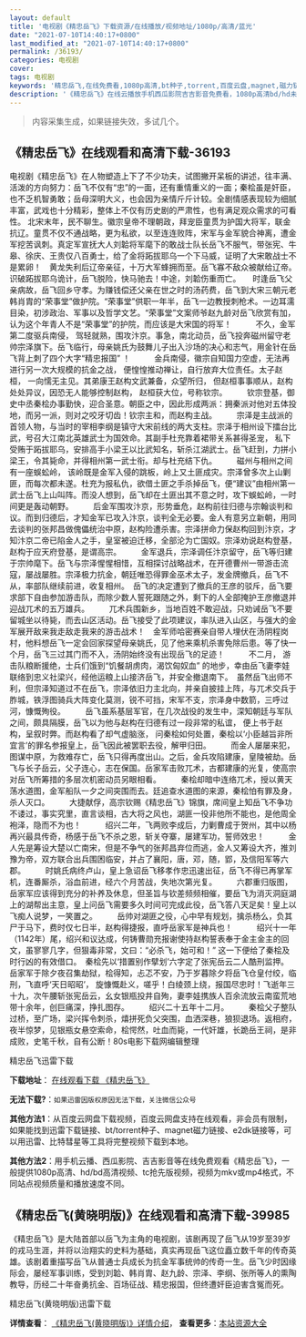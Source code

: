 ```yaml
---
layout: default
title: '电视剧《精忠岳飞》下载资源/在线播放/视频地址/1080p/高清/蓝光'
date: "2021-07-10T14:40:17+0800"
last_modified_at: "2021-07-10T14:40:17+0800"
permalink: /36193/
categories: 电视剧
cover:
tags: 电视剧
keywords: '精忠岳飞,在线免费看,1080p高清,bt种子,torrent,百度云盘,magnet,磁力链,迅雷下载资源'
description: '《精忠岳飞》在线云播放手机西瓜影院吉吉影音免费看，1080p高清bd/hd未删减完整版和tc抢先枪版，mkv/mp4格式，附带bt/torrent种子、magnet/磁力链、百度云盘、网盘资源迅雷下载链接'
---
```


>内容采集生成，如果链接失效，多试几个。


## 《精忠岳飞》在线观看和高清下载-36193

电视剧《精忠岳飞》在人物塑造上下了不少功夫，试图撇开呆板的讲述，往丰满、活泼的方向努力：岳飞不仅有“忠”的一面，还有重情重义的一面；秦桧虽是奸臣，也不乏机智勇敢；岳母深明大义，也会因为亲情斤斤计较。全剧情感表现较为细腻丰富，武戏也十分精彩，整体上不仅有历史剧的严肃性，也有满足观众需求的可看性。 北宋末年，民不聊生。徽宗皇帝不理朝政，拜宠臣童贯为护国大将军，联金抗辽。童贯不仅不通战略，更为私欲，以至连连败阵，宋军与金军貌合神离，遭金军挖苦讽刺。真定军宣抚大人刘韐将军麾下的敢战士队长岳飞不服气，带张宪、牛皋、徐庆、王贵仅八百勇士，给了金将跖拔耶乌一个下马威，证明了大宋敢战士不是累卵！　黄龙失利后辽帝亲征，十万大军蜂拥而至。岳飞寡不敌众被献给辽帝。识破跖拔耶乌诡计，岳飞脱险，快马驰去！中途，刘韐伤重而亡。　　时逢岳飞父亲病故，岳飞回乡守孝。为赚钱偿还父亲在世之时的汤药费，岳飞到大宋三朝元老韩肖胄的“荣事堂”做护院。“荣事堂”供职一年半，岳飞一边教授刺枪术。一边耳濡目染，初涉政治、军事以及哲学文艺。“荣事堂”文案师爷赵九龄对岳飞欣赏有加，认为这个年青人不是“荣事堂”的护院，而应该是大宋国的将军！　　　不久，金军第二度驱兵南侵， 驾轻就熟，围攻汴京。事急，南北动员，岳飞投奔磁州留守老帅宗泽旗下。岳飞临行，母亲姚氏为鼓舞儿子出入沙场的决心和志气，用金针在岳飞背上刺了四个大字“精忠报国” ！　　　金兵南侵，徽宗自知国力空虚，无法再进行另一次大规模的抗金之战， 便惶惶推动禅让，自行放弃大位责任。太子赵桓， 一向懦无主见。其弟康王赵构文武兼备，众望所归， 但赵桓事事顺从，赵构处处异议，因恐无人能够控制赵构， 赵桓获大位，号称钦宗。　　　钦宗登基，御史中丞秦桧办事勤快，迎合圣意。朝臣之中，因此形成两派：拥秦派对他对五体投地，而另一派，则对之咬牙切齿！钦宗主和，而赵构主战。　　　宗泽是主战派的首领人物，与当时的宰相李纲是镇守大宋前线的两大支柱。宗泽于相州设下擂台比武，号召大江南北英雄武士为国效命。其副手杜充靠着裙带关系甚得圣宠， 私下受贿于跖拔耶乌，安排高手小梁王以比武知名，斩杀江湖武士。岳飞赶到，力拼小梁王，令其毙命，并得相州第一武士衔。却与杜充结下仇。　　　磁州与相州之间有一座蜈蚣岭， 该岭既是金军入侵的跳板，岭上又土匪成灾。宗泽曾多次上山剿匪，而每次都未遂。杜充为报私仇，欲借土匪之手杀掉岳飞，便“建议”由相州第一武士岳飞上山叫阵。而没人想到，岳飞却在土匪出其不意之时，攻下蜈蚣岭，一时间更是轰动朝野。　　　后金军围攻汴京，形势垂危，赵构前往归德与宗翰谈判和议。而到归德后，才知金军已攻入汴京，谈判全无必要。金人有意另立新朝，用同去谈判的张邦昌做傀儡统治中原，赵构险遭杀害。宗泽拼命力保赵构回到汴京，才知汴京二帝已陷金人之手，皇室被迫迁移，全部沦为亡国奴。宗泽劝说赵构登基，赵构于应天府登基，是谓高宗。　　　金军退兵，宗泽调任汴京留守，岳飞等归建于宗帅麾下。岳飞与宗泽惺惺相惜，互相探讨战略战术，在开德曹州一带游击流寇，屡战屡胜。宗泽极力抗金，朝廷唯恐得罪金巫术太子，发金牌撤兵，岳飞不从，率部队继续前进，收复相州。　岳飞的决定遭到了撤兵的王彦的驳斥，岳飞要求部下自由参加游击队，而除少数人誓死跟随之外，剩下的人全部掩护王彦撤退并迎战兀术的五万雄兵。　　　兀术兵围新乡，当地百姓不敢迎战，只劝诫岳飞不要留城坐以待毙，而去山区活动。岳飞接受了此项建议，率队进入山区，与强大的金军展开敌来我走敌走我来的游击战术！　金军师哈密赛亲自带人埋伏在汤阴程岗村，他料想岳飞一定会回家探望母亲姚氏，见了他来乘机杀害免除后患。等了快一个月，岳飞三过其门而不入，汤阴始终没有出现岳飞的足迹！　　　不二月， 游击队粮断援绝，士兵们饿到“饥餐胡虏肉，渴饮匈奴血” 的地步，幸由岳飞妻李娃联络到忠义社梁兴，经他运粮上山接济岳飞，并安全撤退南下。　虽然岳飞出师不利，但宗泽知道过不在岳飞，宗泽依旧力主北向，并亲自披挂上阵，与兀术交兵于胙城，铁浮图骑兵大阵变化莫测，锐不可挡，宋军不支，宗泽身中数箭，三呼过河，慷慨殉役。　　　岳飞虽系基层军官，在几次战役的发生中，深知朝廷与军队之间，颇具隔膜，岳飞以为他与赵构在归德有过一段非常的私谊， 便上书于赵构，呈叙时弊。而赵构看了却气虚脑涨， 问秦桧如何处置，秦桧以‘小臣越旨非所宜言’的罪名参报皇上，岳飞因此被罢职去役，解甲归田。　　　而金人屡屡来犯，图谋中原，为救难存亡，岳飞只得再度出山。之后，金兵攻陷建康，皇陵被劫。岳飞与长子岳云，父子连心，志在保国。岳家军击败兀术，古都建康的光复，使高宗对岳飞所筹措的多层次机密动员另眼相看。　　　秦桧却暗中连络兀术，授以黄天荡水道图，金军船队一夕之间突围而去。廷追查水道图的来源，秦桧怕有罪及身，杀人灭口。　　　大捷献俘，高宗钦赐《精忠岳飞》锦旗，席间皇上知岳飞不争功不诿过，事实究里，直言谈相，古大将之风也，湖匪一役非他所不能也，是他周全袍泽，隐而不为也！　　　绍兴二年，飞两败李成后，力剿曹成于贺州，其中以杨再兴最具传奇，杨感于岳飞不杀之恩，斩关夺寨，屡建军功，誓师效忠！　　　金人先是筹设大楚以亡南宋，但是不争气的张邦昌弃位而逃，金人又筹设大齐，推刘豫为帝，双方联合出兵围困临安，并占了襄阳，唐，邓，随，郢，及信阳军等六郡。　　　时姚氏病终卢山，皇上急诏岳飞移孝作忠迅速出征，岳飞不得已再掌军机，连番厮杀，浴血前进，经六个月苦战，失地次第光复。　　　六郡重归版图，岳家军应该得到充分的补养及休息，但圣旨与钦差频频相催，要岳飞为消灭洞庭湖上的湖帮出主意，皇上问岳飞需要多久时间可完成此役，岳飞答八天足矣！皇上以飞痴人说梦，一笑置之。　　　岳帅对湖匪之役，心中早有规划，擒杀杨么，负其尸于马下，费时仅七日半，赵构得捷报，直呼岳家军是神兵也！　　　绍兴十一年（1142年）尾，绍兴和议达成，何铸曹勋充报谢使持赵构誓表奉于金主金主的回文，虽寥寥几字，但狠毒非常，文曰：“必杀飞，始可和！” 这一下便给了秦桧及时行凶的有效借口。　秦桧先以‘措置别作擘划’六字定了张宪岳云二人酷刑监押。岳家军于除夕夜召集劫狱，桧得知，忐忑不安，乃于岁暮除夕将岳飞仓皇付绞，临刑，飞直呼‘天日昭昭’， 旋慷慨赴义，嗟乎！白绫颈上绕，报国尽忠时！飞逝年三十九，次午腰斩张宪岳云，幺女银瓶投井自殉，妻李娃携族人百余流放云南蛮荒地带十余年，创巨痛深，挣扎图存。　　　绍兴二十五年十二月。　　　秦桧父子整队过桥，至广场，梁兴挥令刺杀，熺拼死负父突围，血洒深巷，狼狈退场。返相府，夜半惊梦，见银瓶女悬空索命，桧愕然，吐血而毙，一代奸雄，长跪岳王祠，是非成败，史笔千秋，自有公断！80s电影下载网编辑整理


精忠岳飞迅雷下载

**下载地址**： [在线观看下载 《精忠岳飞》](https://www.993dy.com//vod-detail-id-35543.html) 


**无法下载?**：`如果迅雷因版权原因无法下载，关注微信公众号 `

**其他方法1**：从百度云网盘下载视频，百度云网盘支持在线观看，非会员有限制，如果能找到迅雷下载链接、bt/torrent种子、magnet磁力链接、e2dk链接等，可以用迅雷、比特彗星等工具将完整视频下载到本地。

**其他方法2**：用手机云播、西瓜影院、吉吉影音等在线免费观看《精忠岳飞》，一般提供1080p高清、hd/bd高清视频、tc抢先版视频，视频为mkv或mp4格式，不同站点视频质量和播放速度不同。


## 《精忠岳飞(黄晓明版)》在线观看和高清下载-39985

《精忠岳飞》是大陆首部以岳飞为主角的电视剧，该剧再现了岳飞从19岁至39岁的戎马生涯，并将以治翔实的史料为基础，真实&#65279;再现岳飞这位矗立数千年的传奇英雄。该剧着重描写岳飞从普通士兵成长为抗金军事统帅的传奇一生。岳飞少时因缘际会，屡经军事训练，受到刘韐、韩肖胄、赵九龄、宗泽、李纲、张所等人的熏陶教导，历经二十年奋勇抗金、百场征战、精忠报国，但终遭奸臣迫害含冤而死。</p>


精忠岳飞(黄晓明版)迅雷下载

**详情查看**： [《精忠岳飞(黄晓明版)》详情介绍](/movie/39985/)， **查看更多**：[本站资源大全](/movie/t/all/)

